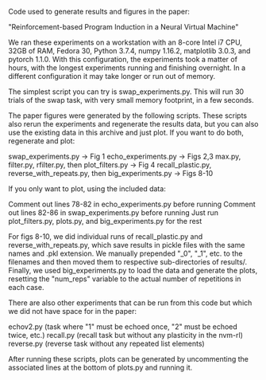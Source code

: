 Code used to generate results and figures in the paper:

"Reinforcement-based Program Induction in a Neural Virtual Machine"

We ran these experiments on a workstation with an 8-core Intel i7 CPU, 32GB of RAM, Fedora 30, Python 3.7.4, numpy 1.16.2, matplotlib 3.0.3, and pytorch 1.1.0.  With this configuration, the experiments took a matter of hours, with the longest experiments running and finishing overnight.  In a different configuration it may take longer or run out of memory.

The simplest script you can try is swap_experiments.py.  This will run 30 trials of the swap task, with very small memory footprint, in a few seconds.

The paper figures were generated by the following scripts.  These scripts also rerun the experiments and regenerate the results data, but you can also use the existing data in this archive and just plot.  If you want to do both, regenerate and plot:

swap_experiments.py -> Fig 1
echo_experiments.py -> Figs 2,3
max.py, filter.py, rfilter.py, then plot_filters.py -> Fig 4
recall_plastic.py, reverse_with_repeats.py, then big_experiments.py -> Figs 8-10

If you only want to plot, using the included data:

Comment out lines 78-82 in echo_experiments.py before running
Comment out lines 82-86 in swap_experiments.py before running
Just run plot_filters.py, plots.py, and big_experiments.py for the rest

For figs 8-10, we did individual runs of recall_plastic.py and reverse_with_repeats.py, which save results in pickle files with the same names and .pkl extension.  We manually prepended "_0", "_1", etc. to the filenames and then moved them to respective sub-directories of results/.  Finally, we used big_experiments.py to load the data and generate the plots, resetting the "num_reps" variable to the actual number of repetitions in each case.

There are also other experiments that can be run from this code but which we did not have space for in the paper:

echov2.py (task where "1" must be echoed once, "2" must be echoed twice, etc.)
recall.py (recall task but without any plasticity in the nvm-rl)
reverse.py (reverse task without any repeated list elements)

After running these scripts, plots can be generated by uncommenting the associated lines at the bottom of plots.py and running it.
